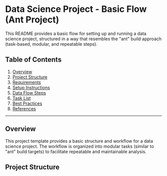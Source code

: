 # Data Science Project - Basic Flow (Ant Project)

This README provides a basic flow for setting up and running a data science project, structured in a way that resembles the "ant" build approach (task-based, modular, and repeatable steps).

## Table of Contents

1. [Overview](#overview)
2. [Project Structure](#project-structure)
3. [Requirements](#requirements)
4. [Setup Instructions](#setup-instructions)
5. [Data Flow Steps](#data-flow-steps)
6. [Task List](#task-list)
7. [Best Practices](#best-practices)
8. [References](#references)

---

## Overview

This project template provides a basic structure and workflow for a data science project. The workflow is organized into modular tasks (similar to "ant" build targets) to facilitate repeatable and maintainable analysis.

## Project Structure
